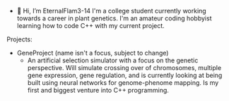 - 👋 Hi, I’m EternalFlam3-14
I'm a college student currently working towards a career in plant genetics. I'm an amateur coding hobbyist learning how to code C++ with my current project.

Projects:
- GeneProject (name isn't a focus, subject to change) 
  - An artificial selection simulator with a focus on the genetic perspective. Will simulate crossing over of chromosomes, multiple gene expression, gene regulation, and is currently looking at being built using neural networks for genome-phenome mapping. Is my first and biggest venture into C++ programming.



<!---
EternalFlam3-14/EternalFlam3-14 is a ✨ special ✨ repository because its `README.md` (this file) appears on your GitHub profile.
You can click the Preview link to take a look at your changes.
--->
